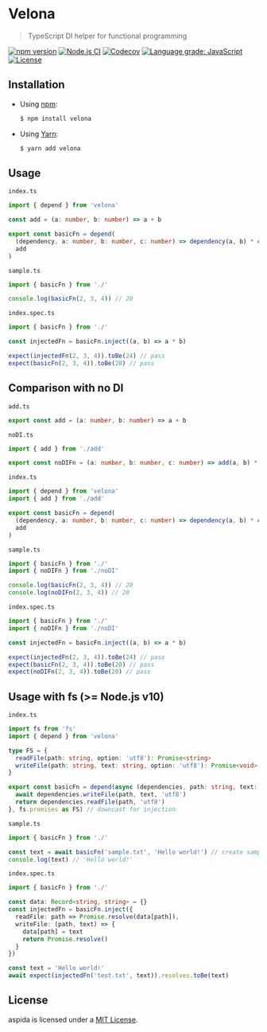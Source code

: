 # Velona
> TypeScript DI helper for functional programming

[![npm version](https://img.shields.io/npm/v/velona)](https://www.npmjs.com/package/velona)
[![Node.js CI](https://github.com/frouriojs/velona/workflows/Node.js%20CI/badge.svg?branch=master)](https://github.com/frouriojs/velona/actions?query=workflow%3A%22Node.js+CI%22)
[![Codecov](https://img.shields.io/codecov/c/github/frouriojs/velona.svg)](https://codecov.io/gh/frouriojs/velona)
[![Language grade: JavaScript](https://img.shields.io/lgtm/grade/javascript/g/frouriojs/velona.svg)](https://lgtm.com/projects/g/frouriojs/velona/context:javascript)
[![License](https://img.shields.io/npm/l/velona)](https://github.com/frouriojs/velona/blob/master/LICENSE)

## Installation

- Using [npm](https://www.npmjs.com/):

  ```sh
  $ npm install velona
  ```

- Using [Yarn](https://yarnpkg.com/):

  ```sh
  $ yarn add velona
  ```

## Usage

`index.ts`
```ts
import { depend } from 'velona'

const add = (a: number, b: number) => a + b

export const basicFn = depend(
  (dependency, a: number, b: number, c: number) => dependency(a, b) * c,
  add
)
```

`sample.ts`
```ts
import { basicFn } from './'

console.log(basicFn(2, 3, 4)) // 20
```

`index.spec.ts`
```ts
import { basicFn } from './'

const injectedFn = basicFn.inject((a, b) => a * b)

expect(injectedFn(2, 3, 4)).toBe(24) // pass
expect(basicFn(2, 3, 4)).toBe(20) // pass
```

## Comparison with no DI

`add.ts`
```ts
export const add = (a: number, b: number) => a + b
```

`noDI.ts`
```ts
import { add } from './add'

export const noDIFn = (a: number, b: number, c: number) => add(a, b) * c
```

`index.ts`
```ts
import { depend } from 'velona'
import { add } from './add'

export const basicFn = depend(
  (dependency, a: number, b: number, c: number) => dependency(a, b) * c,
  add
)
```

`sample.ts`
```ts
import { basicFn } from './'
import { noDIFn } from './noDI'

console.log(basicFn(2, 3, 4)) // 20
console.log(noDIFn(2, 3, 4)) // 20
```

`index.spec.ts`
```ts
import { basicFn } from './'
import { noDIFn } from './noDI'

const injectedFn = basicFn.inject((a, b) => a * b)

expect(injectedFn(2, 3, 4)).toBe(24) // pass
expect(basicFn(2, 3, 4)).toBe(20) // pass
expect(noDIFn(2, 3, 4)).toBe(20) // pass
```

## Usage with fs (>= Node.js v10)

`index.ts`
```ts
import fs from 'fs'
import { depend } from 'velona'

type FS = {
  readFile(path: string, option: 'utf8'): Promise<string>
  writeFile(path: string, text: string, option: 'utf8'): Promise<void>
}

export const basicFn = depend(async (dependencies, path: string, text: string) => {
  await dependencies.writeFile(path, text, 'utf8')
  return dependencies.readFile(path, 'utf8')
}, fs.promises as FS) // downcast for injection
```

`sample.ts`
```ts
import { basicFn } from './'

const text = await basicFn('sample.txt', 'Hello world!') // create sample.txt
console.log(text) // 'Hello world!'
```

`index.spec.ts`
```ts
import { basicFn } from './'

const data: Record<string, string> = {}
const injectedFn = basicFn.inject({
  readFile: path => Promise.resolve(data[path]),
  writeFile: (path, text) => {
    data[path] = text
    return Promise.resolve()
  }
})

const text = 'Hello world!'
await expect(injectedFn('test.txt', text)).resolves.toBe(text)
```

## License

aspida is licensed under a [MIT License](https://github.com/frouriojs/velona/blob/master/LICENSE).
